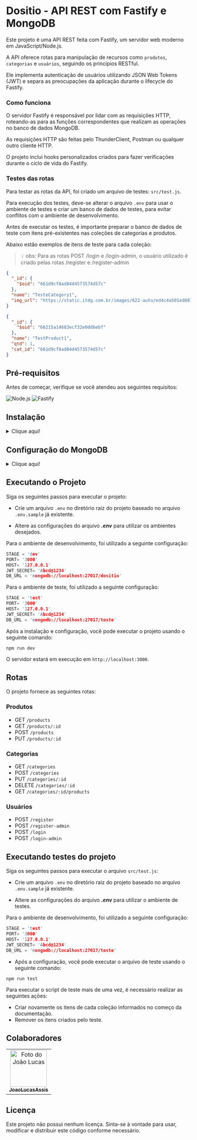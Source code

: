 # Dositio - API REST com Fastify e MongoDB

Este projeto é uma API REST feita com Fastify, um servidor web moderno em JavaScript/Node.js.

A API oferece rotas para manipulação de recursos como `produtos`, `categorias` e `usuários`, seguindo os princípios RESTful.

Ele implementa autenticação de usuários utilizando JSON Web Tokens (JWT) e separa as preocupações da aplicação durante o lifecycle do Fastify.

### Como funciona

O servidor Fastify é responsável por lidar com as requisições HTTP, roteando-as para as funções correspondentes que realizam as operações no banco de dados MongoDB.

As requisições HTTP são feitas pelo ThunderClient, Postman ou qualquer outro cliente HTTP.

O projeto inclui hooks personalizados criados para fazer verificações durante o ciclo de vida do Fastify.

### Testes das rotas

Para testar as rotas da API, foi criado um arquivo de testes: `src/test.js`. 

Para execução dos testes, deve-se alterar o arquivo `.env` para usar o ambiente de testes e criar um banco de dados de testes, para evitar conflitos com o ambiente de desenvolvimento.

Antes de executar os testes, é importante preparar o banco de dados de teste com itens pré-existentes nas coleções de categorias e produtos.

Abaixo estão exemplos de itens de teste para cada coleção:

> :bulb: obs: Para as rotas POST /login e /login-admin, o usuário utilizado é criado pelas rotas /register e /register-admin

```json
{
  "_id": {
    "$oid": "661d9cf8ad84d4573574d57c"
  },
  "name": "TesteCategory1",
  "img_url": "https://static.itdg.com.br/images/622-auto/ed4c4a501ed88775e87f279b2ced50c6/frutas-mais-saudaveis.jpg"
}

{
  "_id": {
    "$oid": "66215a14683ecf32e0dd6ebf"
  },
  "name": "TestProduct1",
  "qtd": 1,
  "cat_id": "661d9cf8ad84d4573574d57c"
}
```

## Pré-requisitos

Antes de começar, verifique se você atendeu aos seguintes requisitos:

![Node.js](https://img.shields.io/badge/Node.js-43853D?style=for-the-badge&logo=node.js&logoColor=white)
![Fastify](https://img.shields.io/badge/Fastify-202020?style=for-the-badge&logo=fastify&logoColor=white)

## Instalação
<details>
<summary>Clique aqui!</summary>
<p>

### Pré-requisitos para instalação!

![Git](https://img.shields.io/badge/Git-E34F26?style=for-the-badge&logo=git&logoColor=white)
![Node.js](https://img.shields.io/badge/Node.js-43853D?style=for-the-badge&logo=node.js&logoColor=white)
--------------------------------------------------------------------------------------------

Para começar, clone o repositório do projeto em seu ambiente local. Siga a etapa abaixo:

* Abra o terminal na pasta onde deseja clonar o repositório.

* Clone o repositório para o seu ambiente local usando o seguinte comando:

```git
git clone https://github.com/JoaoLucasAssis/Dositio.git
```

> :warning: obs: Certifique-se de ter o git instalado antes de executar o comando no terminal

* Navegue até o diretório do projeto e execute o seguinte comando para instalar todas as dependências:

```git
npm install
```

* Atualize as variáveis de ambiente do arquivo `.env` conforme necessário.
</p>
</details>

## Configuração do MongoDB
<details>
<summary>Clique aqui!</summary>
<p>
O projeto utiliza o MongoDB como banco de dados. Abaixo estão os exemplos das coleções e seus campos:

### Coleção "produtos"

```json
{
  "_id": ObjectId("614fdbd0$S31O5$2532b6d36"),
  "name": "maçã",
  "qtd": 20,
  "cat_id": "fruta"
}
```

### Coleção "categorias"

```json
{
  "_id": ObjectId("614fdbd0$S31O5$2532b6d37"),
  "name": "fruta",
}
```

### Coleção "usuários"

```json
{
  "_id": ObjectId("614fdbd0$S31O5$2532b6d38"),
  "name": "João",
  "password": "1234",
  "admin": false
}
```
</p>
</details>

## Executando o Projeto

Siga os seguintes  passos para executar o projeto:

* Crie um arquivo `.env` no diretório raiz do projeto baseado no arquivo `.env.sample` já existente.
  
* Altere as configurações do arquivo ***.env*** para utilizar os ambientes desejados.

Para o ambiente de desenvolvimento, foi utilizado a seguinte configuração:

```c
STAGE = 'dev'
PORT= '3000'
HOST= '127.0.0.1'
JWT_SECRET= 'Abcd@1234'
DB_URL = 'mongodb://localhost:27017/dositio'
```

Para o ambiente de teste, foi utilizado a seguinte configuração:

```c
STAGE = 'test'
PORT= '3000'
HOST= '127.0.0.1'
JWT_SECRET= 'Abcd@1234'
DB_URL = 'mongodb://localhost:27017/teste'
```

Após a instalação e configuração, você pode executar o projeto usando o seguinte comando:

```node
npm run dev
```

O servidor estará em execução em `http://localhost:3000`.

## Rotas

O projeto fornece as seguintes rotas:

### Produtos

* GET `/products`
* GET `/products/:id`
* POST `/products`
* PUT `/products/:id`

### Categorias

* GET `/categories`
* POST `/categories`
* PUT `/categories/:id`
* DELETE `/categories/:id`
* GET `/categories/:id/products`

### Usuários

* POST `/register`
* POST `/register-admin`
* POST `/login`
* POST `/login-admin`

## Executando testes do projeto

Siga os seguintes  passos para executar o arquivo `src/test.js`:

* Crie um arquivo `.env` no diretório raiz do projeto baseado no arquivo `.env.sample` já existente.
  
* Altere as configurações do arquivo ***.env*** para utilizar o ambiente de testes.

Para o ambiente de desenvolvimento, foi utilizado a seguinte configuração:

```c
STAGE = 'test'
PORT= '3000'
HOST= '127.0.0.1'
JWT_SECRET= 'Abcd@1234'
DB_URL = 'mongodb://localhost:27017/teste'
```

* Após a configuração, você pode executar o arquivo de teste usando o seguinte comando:

```node
npm run test
```

Para executar o script de teste mais de uma vez, é necessário realizar as seguintes ações:

- Criar novamente os itens de cada coleção informados no começo da documentação.
- Remover os itens criados pelo teste.

## Colaboradores

<table>
  <tr>
  <!-- João Lucas -->
    <td align="center">
      <a href="https://github.com/JoaoLucasAssis">
        <img src="https://encrypted-tbn0.gstatic.com/images?q=tbn:ANd9GcQwxCRWlkfeigdbif83ap111RPNlGARl02wOF5OvW9zUA&s" width="100px;" height="100px;" alt="Foto do João Lucas"/><br>
        <sub>
          <b>JoaoLucasAssis</b>
        </sub>
      </a>
    </td>
    </td>
  </tr>
</table>

## Licença

Este projeto não possui nenhum licença. Sinta-se à vontade para usar, modificar e distribuir este código conforme necessário.